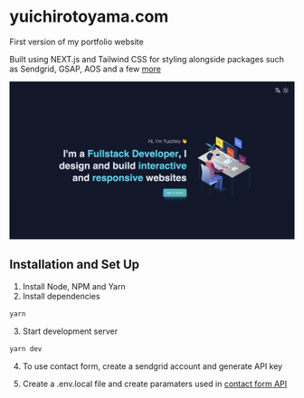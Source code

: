 # yuichirotoyama.com

First version of my portfolio website

Built using NEXT.js and Tailwind CSS for styling alongside packages such as Sendgrid, GSAP, AOS and a few [more](https://github.com/yt1872/nextjs-portfolio/blob/main/package.json)

![](/public/images/portfolio.png)

## Installation and Set Up

1. Install Node, NPM and Yarn
2. Install dependencies

```sh
yarn
```

3. Start development server

```sh
yarn dev
```

4. To use contact form, create a sendgrid account and generate API key

5. Create a .env.local file and create paramaters used in [contact form API](https://github.com/yt1872/nextjs-portfolio/blob/main/pages/api/contact.js)

